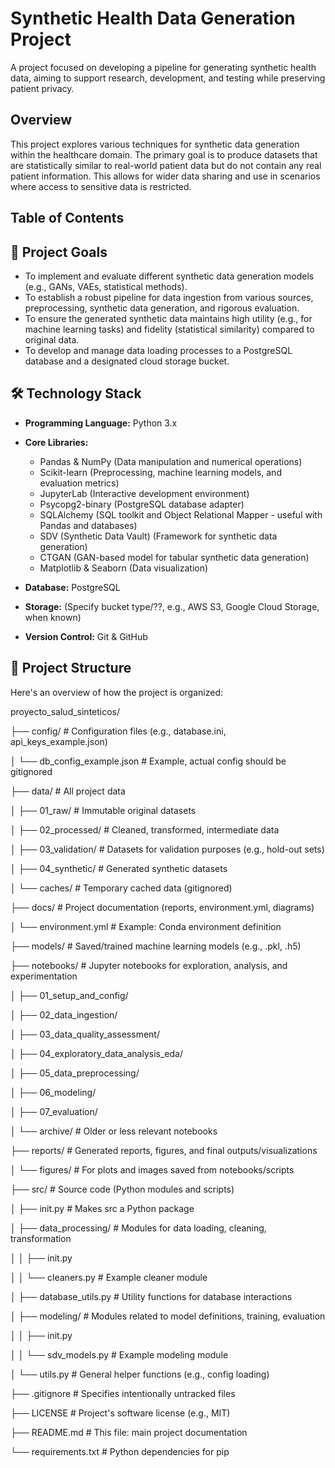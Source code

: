 # Synthetic Health Data Generation Project

A project focused on developing a pipeline for generating synthetic health data, aiming to support research, development, and testing while preserving patient privacy.

## Overview

This project explores various techniques for synthetic data generation within the healthcare domain. The primary goal is to produce datasets that are statistically similar to real-world patient data but do not contain any real patient information. This allows for wider data sharing and use in scenarios where access to sensitive data is restricted.

## Table of Contents 

## 🎯 Project Goals

* To implement and evaluate different synthetic data generation models (e.g., GANs, VAEs, statistical methods).
* To establish a robust pipeline for data ingestion from various sources, preprocessing, synthetic data generation, and rigorous evaluation.
* To ensure the generated synthetic data maintains high utility (e.g., for machine learning tasks) and fidelity (statistical similarity) compared to original data.
* To develop and manage data loading processes to a PostgreSQL database and a designated cloud storage bucket.


## 🛠️ Technology Stack

* **Programming Language:** Python 3.x
* **Core Libraries:**

    * Pandas & NumPy (Data manipulation and numerical operations)
    * Scikit-learn (Preprocessing, machine learning models, and evaluation metrics)
    * JupyterLab (Interactive development environment)
    * Psycopg2-binary (PostgreSQL database adapter)
    * SQLAlchemy (SQL toolkit and Object Relational Mapper - useful with Pandas and databases)
    * SDV (Synthetic Data Vault) (Framework for synthetic data generation)
    * CTGAN (GAN-based model for tabular synthetic data generation)
    * Matplotlib & Seaborn (Data visualization)
   
    
* **Database:** PostgreSQL

* **Storage:** (Specify bucket type/??, e.g., AWS S3, Google Cloud Storage, when known)

* **Version Control:** Git & GitHub

## 📂 Project Structure

Here's an overview of how the project is organized:


proyecto_salud_sinteticos/ 

├── config/                     # Configuration files (e.g., database.ini, api_keys_example.json)

│   └── db_config_example.json  # Example, actual config should be gitignored

├── data/                       # All project data

│   ├── 01_raw/                 # Immutable original datasets

│   ├── 02_processed/           # Cleaned, transformed, intermediate data

│   ├── 03_validation/          # Datasets for validation purposes (e.g., hold-out sets)

│   ├── 04_synthetic/           # Generated synthetic datasets

│   └── caches/                 # Temporary cached data (gitignored)

├── docs/                       # Project documentation (reports, environment.yml, diagrams)

│   └── environment.yml         # Example: Conda environment definition

├── models/                     # Saved/trained machine learning models (e.g., .pkl, .h5)

├── notebooks/                  # Jupyter notebooks for exploration, analysis, and experimentation

│   ├── 01_setup_and_config/

│   ├── 02_data_ingestion/

│   ├── 03_data_quality_assessment/

│   ├── 04_exploratory_data_analysis_eda/

│   ├── 05_data_preprocessing/

│   ├── 06_modeling/

│   ├── 07_evaluation/

│   └── archive/                # Older or less relevant notebooks

├── reports/                    # Generated reports, figures, and final outputs/visualizations

│   └── figures/                # For plots and images saved from notebooks/scripts

├── src/                        # Source code (Python modules and scripts)

│   ├── init.py                 # Makes src a Python package

│   ├── data_processing/        # Modules for data loading, cleaning, transformation

│   │   ├── init.py

│   │   └── cleaners.py         # Example cleaner module

│   ├── database_utils.py       # Utility functions for database interactions

│   ├── modeling/               # Modules related to model definitions, training, evaluation

│   │   ├── init.py

│   │   └── sdv_models.py       # Example modeling module

│   └── utils.py                # General helper functions (e.g., config loading)

├── .gitignore                  # Specifies intentionally untracked files

├── LICENSE                     # Project's software license (e.g., MIT)

├── README.md                   # This file: main project documentation

└── requirements.txt            # Python dependencies for pip